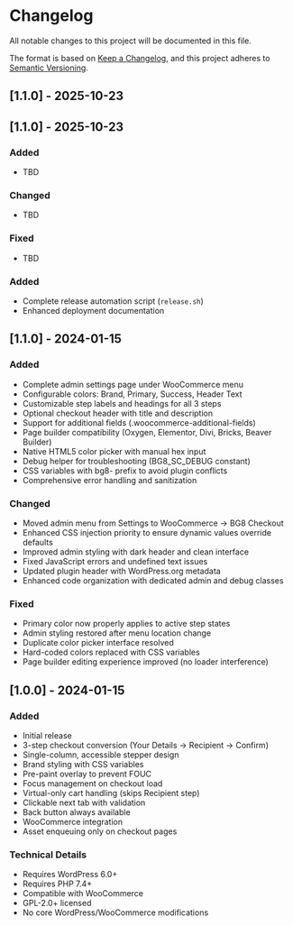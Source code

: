 # Changelog

All notable changes to this project will be documented in this file.

The format is based on [Keep a Changelog](https://keepachangelog.com/en/1.0.0/),
and this project adheres to [Semantic Versioning](https://semver.org/spec/v2.0.0.html).

## [1.1.0] - 2025-10-23

## [1.1.0] - 2025-10-23

### Added
- TBD

### Changed
- TBD

### Fixed
- TBD

### Added
- Complete release automation script (`release.sh`)
- Enhanced deployment documentation

## [1.1.0] - 2024-01-15

### Added
- Complete admin settings page under WooCommerce menu
- Configurable colors: Brand, Primary, Success, Header Text
- Customizable step labels and headings for all 3 steps
- Optional checkout header with title and description
- Support for additional fields (.woocommerce-additional-fields)
- Page builder compatibility (Oxygen, Elementor, Divi, Bricks, Beaver Builder)
- Native HTML5 color picker with manual hex input
- Debug helper for troubleshooting (BG8_SC_DEBUG constant)
- CSS variables with bg8- prefix to avoid plugin conflicts
- Comprehensive error handling and sanitization

### Changed
- Moved admin menu from Settings to WooCommerce → BG8 Checkout
- Enhanced CSS injection priority to ensure dynamic values override defaults
- Improved admin styling with dark header and clean interface
- Fixed JavaScript errors and undefined text issues
- Updated plugin header with WordPress.org metadata
- Enhanced code organization with dedicated admin and debug classes

### Fixed
- Primary color now properly applies to active step states
- Admin styling restored after menu location change
- Duplicate color picker interface resolved
- Hard-coded colors replaced with CSS variables
- Page builder editing experience improved (no loader interference)

## [1.0.0] - 2024-01-15

### Added
- Initial release
- 3-step checkout conversion (Your Details → Recipient → Confirm)
- Single-column, accessible stepper design
- Brand styling with CSS variables
- Pre-paint overlay to prevent FOUC
- Focus management on checkout load
- Virtual-only cart handling (skips Recipient step)
- Clickable next tab with validation
- Back button always available
- WooCommerce integration
- Asset enqueuing only on checkout pages

### Technical Details
- Requires WordPress 6.0+
- Requires PHP 7.4+
- Compatible with WooCommerce
- GPL-2.0+ licensed
- No core WordPress/WooCommerce modifications
